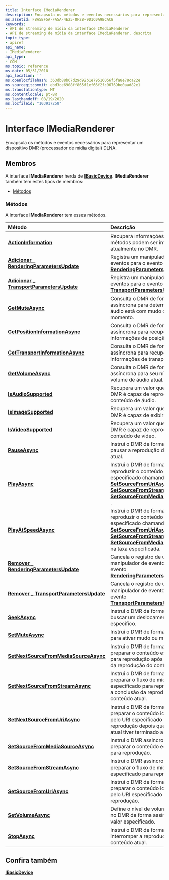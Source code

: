 ```yaml
---
title: Interface IMediaRenderer
description: Encapsula os métodos e eventos necessários para representar um dispositivo DMR (processador de mídia digital) DLNA.
ms.assetid: FBA5BF5A-FA5A-4E25-8F2B-9D1C0A9BCACB
keywords:
- API de streaming de mídia da interface IMediaRenderer
- API de streaming de mídia da interface IMediaRenderer, descrita
topic_type:
- apiref
api_name:
- IMediaRenderer
api_type:
- COM
ms.topic: reference
ms.date: 05/31/2018
api_location: ''
ms.openlocfilehash: 363db88b67d29d92b1e79516056f5fa8e78ca22e
ms.sourcegitcommit: ebd3ce6908ff865f1ef66f2fc96769be0aad82e1
ms.translationtype: MT
ms.contentlocale: pt-BR
ms.lasthandoff: 08/19/2020
ms.locfileid: "103917258"
---
```

# <a name="imediarenderer-interface"></a>Interface IMediaRenderer

Encapsula os métodos e eventos necessários para representar um dispositivo DMR (processador de mídia digital) DLNA.

## <a name="members"></a>Membros

A interface **IMediaRenderer** herda de [**IBasicDevice**](ibasicdevice.md). **IMediaRenderer** também tem estes tipos de membros:

-   [Métodos](#methods)

### <a name="methods"></a>Métodos

A interface **IMediaRenderer** tem esses métodos.



| Método                                                                                        | Descrição                                                                                                                                                                                                                                                                                                                                                                  |
|:----------------------------------------------------------------------------------------------|:-----------------------------------------------------------------------------------------------------------------------------------------------------------------------------------------------------------------------------------------------------------------------------------------------------------------------------------------------------------------------------|
| [**ActionInformation**](imediarenderer-actioninformation.md)                                 | Recupera informações sobre quais métodos podem ser invocados atualmente no DMR.<br/>                                                                                                                                                                                                                                                                                    |
| [**Adicionar \_ RenderingParametersUpdate**](/previous-versions/windows/desktop/api/windows.media.streaming/nf-windows-media-streaming-imediarenderer-add_renderingparametersupdate)        | Registra um manipulador de eventos para o evento [**RenderingParametersUpdate**](renderingparametersupdate.md) .<br/>                                                                                                                                                                                                                                                          |
| [**Adicionar \_ TransportParametersUpdate**](/previous-versions/windows/desktop/api/windows.media.streaming/nf-windows-media-streaming-imediarenderer-add_transportparametersupdate)        | Registra um manipulador de eventos para o evento [**TransportParametersUpdate**](transportparametersupdate.md) .<br/>                                                                                                                                                                                                                                                          |
| [**GetMuteAsync**](/previous-versions/windows/desktop/api/windows.media.streaming/nf-windows-media-streaming-imediarenderer-getmuteasync)                                           | Consulta o DMR de forma assíncrona para determinar se o áudio está com mudo ou mudo no momento.<br/>                                                                                                                                                                                                                                                                               |
| [**GetPositionInformationAsync**](/previous-versions/windows/desktop/api/windows.media.streaming/nf-windows-media-streaming-imediarenderer-getpositioninformationasync)             | Consulta o DMR de forma assíncrona para recuperar informações de posição.<br/>                                                                                                                                                                                                                                                                                                  |
| [**GetTransportInformationAsync**](/previous-versions/windows/desktop/api/windows.media.streaming/nf-windows-media-streaming-imediarenderer-gettransportinformationasync)           | Consulta o DMR de forma assíncrona para recuperar informações de transporte.<br/>                                                                                                                                                                                                                                                                                                 |
| [**GetVolumeAsync**](/previous-versions/windows/desktop/api/windows.media.streaming/nf-windows-media-streaming-imediarenderer-getvolumeasync)                                       | Consulta o DMR de forma assíncrona para seu nível de volume de áudio atual.<br/>                                                                                                                                                                                                                                                                                                |
| [**IsAudioSupported**](imediarenderer-isaudiosupported.md)                                   | Recupera um valor que indica se o DMR é capaz de reproduzir conteúdo de áudio.<br/>                                                                                                                                                                                                                                                                             |
| [**IsImageSupported**](imediarenderer-isimagesupported.md)                                   | Recupera um valor que indica se o DMR é capaz de exibir imagens.<br/>                                                                                                                                                                                                                                                                                 |
| [**IsVideoSupported**](imediarenderer-isvideosupported.md)                                   | Recupera um valor que indica se o DMR é capaz de reproduzir conteúdo de vídeo.<br/>                                                                                                                                                                                                                                                                             |
| [**PauseAsync**](imediarenderer-pauseasync.md)                                               | Instrui o DMR de forma assíncrona a pausar a reprodução do conteúdo atual.<br/>                                                                                                                                                                                                                                                                                            |
| [**PlayAsync**](/previous-versions/windows/desktop/api/windows.media.streaming/nf-windows-media-streaming-imediarenderer-playasync)                                                 | Instrui o DMR de forma assíncrona a reproduzir o conteúdo que foi especificado chamando o método [**SetSourceFromUriAsync**](/previous-versions/windows/desktop/api/windows.media.streaming/nf-windows-media-streaming-imediarenderer-setsourcefromuriasync), [**SetSourceFromStreamAsync**](/previous-versions/windows/desktop/api/windows.media.streaming/nf-windows-media-streaming-imediarenderer-setsourcefromstreamasync)ou [**SetSourceFromMediaSourceAsync**](/previous-versions/windows/desktop/api/windows.media.streaming/nf-windows-media-streaming-imediarenderer-setsourcefrommediasourceasync) .<br/>                       |
| [**PlayAtSpeedAsync**](/previous-versions/windows/desktop/api/windows.media.streaming/nf-windows-media-streaming-imediarenderer-playatspeedasync)                                   | Instrui o DMR de forma assíncrona a reproduzir o conteúdo que foi especificado chamando o método [**SetSourceFromUriAsync**](/previous-versions/windows/desktop/api/windows.media.streaming/nf-windows-media-streaming-imediarenderer-setsourcefromuriasync), [**SetSourceFromStreamAsync**](/previous-versions/windows/desktop/api/windows.media.streaming/nf-windows-media-streaming-imediarenderer-setsourcefromstreamasync)ou [**SetSourceFromMediaSourceAsync**](/previous-versions/windows/desktop/api/windows.media.streaming/nf-windows-media-streaming-imediarenderer-setsourcefrommediasourceasync) na taxa especificada.<br/> |
| [**Remover \_ RenderingParametersUpdate**](/previous-versions/windows/desktop/api/windows.media.streaming/nf-windows-media-streaming-imediarenderer-remove_renderingparametersupdate)  | Cancela o registro de um manipulador de eventos para o evento [**RenderingParametersUpdate**](renderingparametersupdate.md) .<br/>                                                                                                                                                                                                                                                        |
| [**Remover \_ TransportParametersUpdate**](/previous-versions/windows/desktop/api/windows.media.streaming/nf-windows-media-streaming-imediarenderer-remove_transportparametersupdate)  | Cancela o registro de um manipulador de eventos para o evento [**TransportParametersUpdate**](transportparametersupdate.md) .<br/>                                                                                                                                                                                                                                                        |
| [**SeekAsync**](/previous-versions/windows/desktop/api/windows.media.streaming/nf-windows-media-streaming-imediarenderer-seekasync)                                                 | Instrui o DMR de forma assíncrona a buscar um deslocamento de tempo específico.<br/>                                                                                                                                                                                                                                                                                             |
| [**SetMuteAsync**](/previous-versions/windows/desktop/api/windows.media.streaming/nf-windows-media-streaming-imediarenderer-setmuteasync)                                           | Instrui o DMR de forma assíncrona para ativar mudo ou mudo do áudio. <br/>                                                                                                                                                                                                                                                                                             |
| [**SetNextSourceFromMediaSourceAsync**](/previous-versions/windows/desktop/api/windows.media.streaming/nf-windows-media-streaming-imediarenderer-setnextsourcefrommediasourceasync) | Instrui o DMR de forma assíncrona a preparar o conteúdo especificado para reprodução após a conclusão da reprodução do conteúdo atual.<br/>                                                                                                                                                                                                                                      |
| [**SetNextSourceFromStreamAsync**](/previous-versions/windows/desktop/api/windows.media.streaming/nf-windows-media-streaming-imediarenderer-setnextsourcefromstreamasync)           | Instrui o DMR de forma assíncrona a preparar o fluxo de mídia especificado para reprodução após a conclusão da reprodução do conteúdo atual.<br/>                                                                                                                                                                                                                                 |
| [**SetNextSourceFromUriAsync**](/previous-versions/windows/desktop/api/windows.media.streaming/nf-windows-media-streaming-imediarenderer-setnextsourcefromuriasync)                 | Instrui o DMR de forma assíncrona a preparar o conteúdo identificado pelo URI especificado para reprodução depois que o conteúdo atual tiver terminado a reprodução.<br/>                                                                                                                                                                                                                |
| [**SetSourceFromMediaSourceAsync**](/previous-versions/windows/desktop/api/windows.media.streaming/nf-windows-media-streaming-imediarenderer-setsourcefrommediasourceasync)         | Instrui o DMR assincronamente a preparar o conteúdo especificado para reprodução.<br/>                                                                                                                                                                                                                                                                                    |
| [**SetSourceFromStreamAsync**](/previous-versions/windows/desktop/api/windows.media.streaming/nf-windows-media-streaming-imediarenderer-setsourcefromstreamasync)                   | Instrui o DMR assincronamente a preparar o fluxo de mídia especificado para reprodução.<br/>                                                                                                                                                                                                                                                                               |
| [**SetSourceFromUriAsync**](/previous-versions/windows/desktop/api/windows.media.streaming/nf-windows-media-streaming-imediarenderer-setsourcefromuriasync)                         | Instrui o DMR de forma assíncrona a preparar o conteúdo identificado pelo URI especificado para reprodução.<br/>                                                                                                                                                                                                                                                              |
| [**SetVolumeAsync**](/previous-versions/windows/desktop/api/windows.media.streaming/nf-windows-media-streaming-imediarenderer-setvolumeasync)                                       | Define o nível de volume de áudio no DMR de forma assíncrona com o valor especificado.<br/>                                                                                                                                                                                                                                                                                     |
| [**StopAsync**](imediarenderer-stopasync.md)                                                 | Instrui o DMR de forma assíncrona a interromper a reprodução do conteúdo atual.<br/>                                                                                                                                                                                                                                                                                             |



 

## <a name="see-also"></a>Confira também

<dl> <dt>

[**IBasicDevice**](ibasicdevice.md)
</dt> </dl>

 

